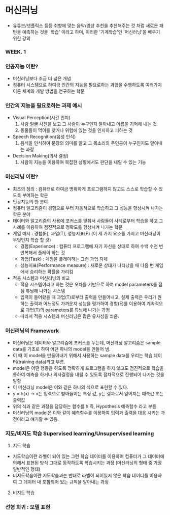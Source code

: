 # 머신러닝
- 유튜브/넷플릭스 등등 취향에 맞는 음악/영상 추천을 추천해주는 것 처럼 새로운 패턴을 예측하는 것을 '학습' 이라고 하며, 이러한 '기계학습'인 '머신러닝'을 배우기 위한 강의

### <strong>WEEK. 1</strong>
### 인공지능 이란?
- 머신러닝보다 조금 더 넓은 개념
- 컴퓨터 시스템으로 하여금 인간의 지능을 필요로하는 과업을 수행하도록 여러가지 이론 체계와 개발 방법을 연구하는 학문

### 인간의 지능을 필요로하는 과제 예시
- Visual Perception(시간 인지)
    1. 사람 얼굴 사진을 보고 그 사람이 누구인지 알아내고 이름을 기억해 내는 것
    2. 동물들이 먹이를 찾거나 위험에 있는 것을 인지하고 피하는 것
- Speech Recognition(음성 인식)
    1. 음석을 인식하여 문장의 의미를 알고 그 목소리의 주인공이 누구인지도 알아내는 과정
- Decision Making(의사 결정)
    1. 사람이 지능을 이용하여 복잡한 상황에서도 판단을 내릴 수 있는 기능

### 머신러닝 이란?
- 최초의 정의 : 컴퓨터로 하여금 명확하게 프로그램하지 않고도 스스로 학습할 수 있도록 부여하는 학문
- 인공지능의 한 분야
- 컴퓨터 알고리즘이 경험으로 부터 자동적으로 학습하고 그 성능을 향상시켜 나가는 학문 분야
- 데이터와 알고리즘의 사용에 포커스를 맞춰서 사람들이 사례로부터 학습을 하고 그 사례를 이용하여 점진적으로 정확도를 향상시켜 나가는 학문
- 게임 예시 : 경험(E), 과업(T), 성능지표(P) (이 세 가지 요소를 가지고 머신러닝이 무엇인지 학습 할 것)
    - 경험(Experience) : 컴퓨터 프로그램에 자기 자신을 상대로 하여 수백 수천 번 반복해서 플레이 하는 것
    - 과업(Task) : 게임을 플레이하는 그런 과업 자체
    - 성능지표(Performance measure) : 새로운 상대가 나타났을 때 다음 번 게임에서 승리하는 확률을 가리킴
- 적응 시스템과 머신러닝의 비교
    - 적응 시스템이라고 하는 것은 오차를 기반으로 하여 model parameters를 점점 튜닝해 나가는 시스템
    - 입력이 들어왔을 때 과업(T)로부터 출력을 만들어내고, 실제 출력은 우리가 원하는 출력과 어느정도 가까운지 성능을 평가하여 경험(E)를 이용하여 계속적으로 과업(T)의 parameters를 튜닝해 나가는 과정
    - 따라서 적응 시스템과 머신러닝은 많은 유사성을 띄움.

### 머신러닝의 Framework
- 머신러닝은 데이터와 알고리즘에 포커스를 두는데, 머신러닝 알고리즘은 sample data를 기초로 하여 어던 하나의 model을 만들어 냄.
- 이 때 이 model을 만들어내기 위해서 사용하는 sample data를 우리는 학습 데이터(training data)라고 부름.
- model은 어떤 행동을 하도록 명확하게 프로그램을 하지 않고도 점진적으로 학습을 통하여 예측을 하거나 의사결정을 내릴 수 있도록 점차적으로 진행되어 나가는 것을 말함
- 이 머신러닝 model은 이와 같은 하나의 식으로 표현할 수 있다. 
- y = h(x) -> x는 입력으로 받아들이는 특징 값, y는 결과로서 얻어지는 예측값 또는 출력값
- 위의 식과 같은 과정을 담당하는 함수를 h 즉, Hypothesis 예측함수 라고 부름
- 머신러닝의 model은 이와 같이 예측함수를 이용하여 입력과 출력을 대응 시키는 과정이라고 얘기할 수 있음.

### 지도/비지도 학습 Supervised learning/Unsupervised learning
1. 지도 학습
- 지도학습이란 라벨이 되어 있는 그런 학습 데이터를 이용하여 컴퓨터가 그 데이터에 의해서 표현된 방식 그대로 동작하도록 학습시키는 과정 (머신러닝의 형태 중 가장 일반적인 형태)
- 비지도학습이란 지도학습과는 반대로 라벨이 되어있지 않은 학습 데이터를 이용하여 그 데이터 내 포함되어 있는 규칙을 알아내는 과정
2. 비지도 학습

### 선형 회귀 : 모델 표현

 



